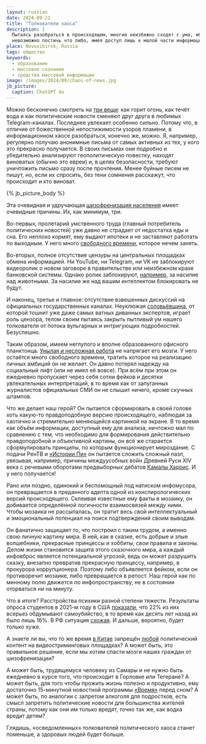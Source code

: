 ```yaml
---
layout: russian
date: 2024-09-21
title: "Толкователи хаоса"
description: |
  Пытаясь разобраться в происходящем, многие неизбежно сходят с ума, ибо
  невозможно постичь что либо, имея доступ лишь к малой части информации.
place: Novosibirsk, Russia
tags: общество
keywords:
  - образование
  - массовое сознание
  - средства массовой информации
image: /images/2024/09/chaos-of-news.jpg
jb_picture:
  caption: ChatGPT 4o
---
```


Можно бесконечно смотреть на [три вещи][три]: как горит огонь, как течёт вода и как
политические новости сменяют друг друга в любимых Telegram-каналах. Последнее
увлекает особенно сильно. Потому что, в отличие от божественной непостижимости
узоров пламени, в информационном хаосе разобраться, конечно же, можно. Я,
например, регулярно получаю анонимные письма от самых активных из тех, у кого
это прекрасно получается. В своих письмах они подробно и убедительно
анализируют геополитическую повестку, находят виноватых (обычно это евреи) и, в
целях безопасности, требуют уничтожить письмо сразу после прочтения. Менее
буйные писем не пишут, но, если их спросить, без тени сомнения расскажут, что
происходит и кто виноват.

<!--more-->

{% jb_picture_body %}

Эта очевидная и удручающая [шизофренизация населения][шизофренизация]
имеет очевидные причины. Их, как минимум, три.

Во-первых, пролетарий умственного труда (главный потребитель политических
новостей) уже давно не страдает от недостатка еды и сна. Его неплохо кормят,
ему выдают ипотеки и не заставляют работать по выходным. У него много
[свободного времени][свободное время],
которое нечем занять.

Во-вторых, полное отсутствие цензуры на центральных площадках обмена
информацией. Ни YouTube, ни Telegram, ни VK не заблокируют видеоролик о новом
заговоре в правительстве или неизбежном крахе банковской системы. Однако ролик
заблокируют, [например][животные], за насилие над животными. За насилие же над вашим
интеллектом блокировать не будут.

И наконец, третье и главное: отсутствие взвешенных дискуссий на официальных
государственных каналах. Неуклюжая
[соловьёвщина][соловьёвщина],
от которой тошнит уже даже самых ватных диванных экспертов, играет роль
цензора, телом своим пытаясь закрыть пытливый ум нашего толкователя от потока
вульгарных и интригующих подробностей. Безуспешно.

Таким образом, имеем неглупого и вполне образованного офисного планктонца.
[Унылая и несложная работа](https://en.wikipedia.org/wiki/Bullshit_Jobs)
не напрягает его мозги. У него остаётся много свободного
времени, тратить которое на реализацию личных амбиций он не желает.
Он давно потерял надежду на социальный лифт (или не имел её вовсе). При всём при
этом он ежедневно пропускает через себя сотни фейков и десятки увлекательных
интерпретаций, в то время как от запуганных журналистов официальных СМИ он не
слышит ничего, кроме скучных штампов.

Что же делает наш герой? Он пытается сформировать в своей голове хоть какую-то
правдоподобную версию происходящего, наблюдая за хаотично и стремительно
меняющейся картинкой на экране. В то время как объём информации, доступный ему
для анализа, ничтожно мал по сравнению с тем, что необходимо для формирования
действительно правдоподобной и объективной картины, он всё же старается
сформулировать принципы, по которым функционирует мироздание. С подачи РенТВ
и [«Истории Пи»][пи] он пытается сложить сложный пазл, увязывая, например, причины
междуусобных войн Древней Руси XIV века с речевыми оборотами предвыборных
дебатов [Камалы Харрис][камала]. И у него получается!

Рано или поздно, одинокий и беспомощный под натиском инфомусора, он превращается
в преданного адепта одной из конспирологических версий происходящего.
Склеивая известные ему факты в мозаику, он добивается определённой логичности
взаимосвязей между ними. Чтобы мозаика не рассыпалась, он тратит весь свой
интеллектуальный и эмоциональный потенциал на поиск подтверждений своим
выводам.

Он фанатично защищает то, что построил с таким трудом, а именно свою личную
картину мира. В ней, как в сказке, есть добрые и злые волшебники, прекрасные
принцессы и хоббиты, свои правила и законы. Делом жизни становится защита этого
сказочного мира, а каждый инфовброс является потенциальной угрозой, ведь он
может разрушить сказку, внезапно превратив прекрасную принцессу, например, в
прокурора коррупционера. Поэтому либо объявляется фейком, если он противоречит мозаике,
либо превращается в репост. Наш герой как по минному полю движется по
инфопространству, не в состоянии оторваться ни на минуту.

Что в итоге? Расстройства психики разной степени тяжести. Результаты опроса
студентов в 2021-м году в США [показали][сша-здоровье],
что 22% из них всерьез обдумывают самоубийство, в то время как десять лет назад
их было лишь 16%. В РФ ситуация
[схожая][рф-здоровье]. И дальше, вероятно, будет только хуже.

А знаете ли вы, что то же время [в Китае][китай-цензура] запрещён
[любой][запрет] политический контент на
видеостриминговых площадках? А может быть, это правильное решение, если мы
хотим спасти мозги наших граждан от шизофренизации?

А может быть, трудящемуся человеку из Самары и не нужно быть ежедневно в курсе того, что происходит в
Горловке или Тегеране? А может быть, для того чтобы прожить жизнь полезно и
продуктивно, ему достаточно 15-минутной новостной программы [«Время»][время] перед сном?
А может быть, по аналогии с запретом алкоголя для подростков, есть смысл
запретить политические новости для большинства жителей страны, потому как они
им только вредят, точно так же, как водка вредит детям?

Глядишь, «осведомленных» толкователей политического хаоса
станет поменьше, а здоровых людей будет больше.

[три]: https://neolurk.org/wiki/%D0%91%D0%B5%D1%81%D0%BA%D0%BE%D0%BD%D0%B5%D1%87%D0%BD%D0%BE_%D0%BC%D0%BE%D0%B6%D0%BD%D0%BE_%D1%81%D0%BC%D0%BE%D1%82%D1%80%D0%B5%D1%82%D1%8C_%D0%BD%D0%B0_%D1%82%D1%80%D0%B8_%D0%B2%D0%B5%D1%89%D0%B8
[рф-здоровье]: https://www.mediasphera.ru/issues/zhurnal-nevrologii-i-psikhiatrii-im-s-s-korsakova/2013/9/031997-7298201391
[сша-здоровье]: https://www.pewtrusts.org/en/trend/archive/fall-2023/americas-mental-health-crisis
[соловьёвщина]: https://semnasem.org/posts/2019/08/06/solovevshina-lidiruet-no-ne-vladeet-umam-rossiyan
[свободное время]: https://incrussia.ru/news/free-time-make-you-unhappy/
[китай-цензура]: https://ru.wikipedia.org/wiki/%D0%A6%D0%B5%D0%BD%D0%B7%D1%83%D1%80%D0%B0_%D0%B2_%D0%9A%D0%B8%D1%82%D0%B0%D0%B5
[запрет]: https://rtvi.com/stories/oni-voobshhe-ne-paryatsya-kak-rabotaet-kitajskij-internet/
[шизофренизация]: https://neolurk.org/wiki/%D0%A8%D0%B8%D0%B7%D0%BE%D1%84%D1%80%D0%B5%D0%BD%D0%B8%D0%B7%D0%B0%D1%86%D0%B8%D1%8F_%D0%BD%D0%B0%D1%81%D0%B5%D0%BB%D0%B5%D0%BD%D0%B8%D1%8F
[животные]: https://habr.com/ru/news/464627/
[пи]: https://www.youtube.com/@stori3.14
[камала]: https://ru.wikipedia.org/wiki/%D0%A5%D0%B0%D1%80%D1%80%D0%B8%D1%81,_%D0%9A%D0%B0%D0%BC%D0%B0%D0%BB%D0%B0
[время]: https://ru.wikipedia.org/wiki/%D0%92%D1%80%D0%B5%D0%BC%D1%8F_(%D1%82%D0%B5%D0%BB%D0%B5%D0%BF%D1%80%D0%BE%D0%B3%D1%80%D0%B0%D0%BC%D0%BC%D0%B0)
